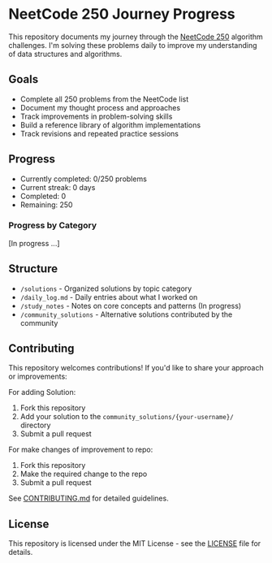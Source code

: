 # NeetCode 250 Journey Progress

This repository documents my journey through the [NeetCode 250](https://neetcode.io/practice) algorithm challenges. I'm solving these problems daily to improve my understanding of data structures and algorithms.

## Goals
- Complete all 250 problems from the NeetCode list
- Document my thought process and approaches
- Track improvements in problem-solving skills
- Build a reference library of algorithm implementations
- Track revisions and repeated practice sessions

## Progress
- Currently completed: 0/250 problems
- Current streak: 0 days
- Completed: 0
- Remaining: 250

### Progress by Category

[In progress ...]

## Structure
- `/solutions` - Organized solutions by topic category
- `/daily_log.md` - Daily entries about what I worked on
- `/study_notes` - Notes on core concepts and patterns (In progress)
- `/community_solutions` - Alternative solutions contributed by the community

## Contributing

This repository welcomes contributions! If you'd like to share your approach or improvements:

For adding Solution:
1. Fork this repository
2. Add your solution to the `community_solutions/{your-username}/` directory
3. Submit a pull request

For make changes of improvement to repo:
1. Fork this repository
2. Make the required change to the repo
3. Submit a pull request

See [CONTRIBUTING.md](CONTRIBUTING.md) for detailed guidelines.

## License

This repository is licensed under the MIT License - see the [LICENSE](LICENSE) file for details.
